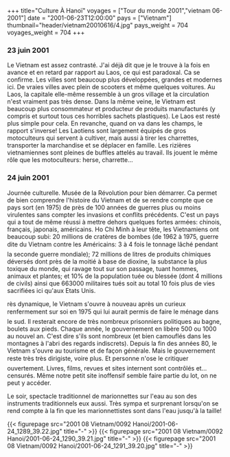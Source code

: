 +++
title="Culture À Hanoï"
voyages = ["Tour du monde 2001","vietnam 06-2001"]
date = "2001-06-23T12:00:00"
pays = ["Vietnam"]
thumbnail="header/vietnam20010616/4.jpg"
pays_weight = 704
voyages_weight = 704
+++
### 23 juin 2001

Le Vietnam est assez contrasté. J'ai déjà dit que je le trouve à la fois en 
avance et en retard par rapport au Laos, ce qui est paradoxal. Ca se confirme. 
Les villes sont beaucoup plus développées, grandes et modernes ici. De vraies 
villes avec plein de scooters et même quelques voitures. Au Laos, la capitale 
elle-même ressemble à un gros village et la circulation n'est vraiment pas très 
dense. Dans la même veine, le Vietnam est beaucoup plus consommateur et producteur 
de produits manufacturés (y compris et surtout tous ces horribles sachets plastiques). 
Le Laos est resté plus simple pour cela. En revanche, quand on va dans les champs, 
le rapport s'inverse! Les Laotiens sont largement équipés de gros motoculteurs 
qui servent à cultiver, mais aussi à tirer les charrettes, transporter la marchandise 
et se déplacer en famille. Les rizières vietnamiennes sont pleines de buffles 
attelés au travail. Ils jouent le même rôle que les motoculteurs: herse, charrette...

### 24 juin 2001

Journée culturelle. Musée de la Révolution pour bien démarrer. Ca permet de 
bien comprendre l'histoire du Vietnam et de se rendre compte que ce pays sort 
(en 1975) de près de 100 années de guerres plus ou moins virulentes sans compter 
les invasions et conflits précédents. C'est un pays qui a tout de même réussi 
à mettre dehors quelques fortes armées: chinois, français, japonais, américains. 
Ho Chi Minh à leur tête, les Vietnamiens ont beaucoup subi: 20 millions de cratères 
de bombes (de 1962 à 1975, guerre dite du Vietnam contre les Américains: 3 
à 4 fois le tonnage lâché pendant la seconde guerre mondiale); 72 millions de 
litres de produits chimiques déversés dont près de la moitié à base de dioxine, 
la substance la plus toxique du monde, qui ravage tout sur son passage, tuant 
hommes, animaux et plantes; et 10% de la population tuée ou blessée (dont 4 
millions de civils) ainsi que 663000 militaires tués soit au total 10 fois plus 
de vies sacrifiées ici qu'aux Etats Unis. 

rès dynamique, le Vietnam s'ouvre à nouveau après un curieux renfermement sur 
soi en 1975 qui lui aurait permis de faire le ménage dans le sud. Il resterait 
encore de très nombreux prisonniers politiques au bagne, boulets aux pieds. 
Chaque année, le gouvernement en libère 500 ou 1000 au nouvel an. C'est dire 
s'ils sont nombreux (et bien camouflés dans les montagnes à l'abri des regards 
indiscrets). Depuis la fin des années 80, le Vietnam s'ouvre au tourisme et 
de façon générale. Mais le gouvernement reste très très dirigiste, voire plus. 
Et personne n'ose le critiquer ouvertement. Livres, films, revues et sites internent 
sont contrôlés et... censurés. Même notre petit site inoffensif semble faire 
partie du lot, on ne peut y accéder. 

Le soir, spectacle traditionnel de marionnettes sur l'eau au son des instruments 
traditionnels eux aussi. Très sympa et surprenant lorsqu'on se rend compte à 
la fin que les marionnettistes sont dans l'eau jusqu'à la taille! 


<div id="TOTO">{{< figurepage src="2001 08 Vietnam/0092 Hanoi/2001-06-24_1289_39.22.jpg" title="-"  >}}
{{< figurepage src="2001 08 Vietnam/0092 Hanoi/2001-06-24_1290_39.21.jpg" title="-"  >}}
{{< figurepage src="2001 08 Vietnam/0092 Hanoi/2001-06-24_1291_39.20.jpg" title="-"  >}}
</DIV>

